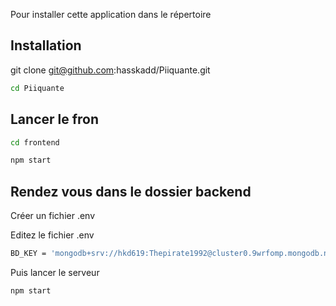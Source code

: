 Pour installer cette application dans le répertoire 

## Installation

git clone git@github.com:hasskadd/Piiquante.git 

```bash
cd Piiquante
```

## Lancer  le fron

```bash
cd frontend
```
```bash
npm start
```

## Rendez vous dans le dossier backend
Créer un fichier .env 

Editez le fichier .env
```bash
BD_KEY = 'mongodb+srv://hkd619:Thepirate1992@cluster0.9wrfomp.mongodb.net/?retryWrites=true&w=majority'
```
Puis lancer le serveur

```bash
npm start
```